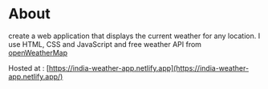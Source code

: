 # About
create a web application that displays the current weather for any location. I use HTML, CSS and JavaScript and free weather API from [openWeatherMap](https://openweathermap.org/api)


Hosted at : [https://india-weather-app.netlify.app](https://india-weather-app.netlify.app/)
